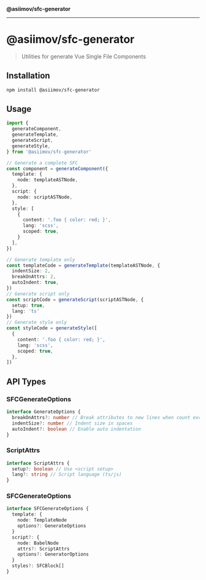 **@asiimov/sfc-generator**

***

# @asiimov/sfc-generator

> Utilities for generate Vue Single File Components

## Installation

```bash
npm install @asiimov/sfc-generator
```

## Usage

```ts
import {
  generateComponent,
  generateTemplate,
  generateScript,
  generateStyle,
} from '@asiimov/sfc-generator'

// Generate a complete SFC
const component = generateComponent({
  template: {
    node: templateASTNode,
  },
  script: {
    node: scriptASTNode,
  },
  style: [
    {
      content: '.foo { color: red; }',
      lang: 'scss',
      scoped: true,
    }
  ],
})

// Generate template only
const templateCode = generateTemplate(templateASTNode, {
  indentSize: 2,
  breakOnAttrs: 2,
  autoIndent: true,
})
// Generate script only
const scriptCode = generateScript(scriptASTNode, {
  setup: true,
  lang: 'ts'
})
// Generate style only
const styleCode = generateStyle([
  {
    content: '.foo { color: red; }',
    lang: 'scss',
    scoped: true,
  },
])
```

## API Types

### SFCGenerateOptions

```ts
interface GenerateOptions {
  breakOnAttrs?: number // Break attributes to new lines when count exceeds this
  indentSize?: number // Indent size in spaces
  autoIndent?: boolean // Enable auto indentation
}
```

### ScriptAttrs

```ts
interface ScriptAttrs {
  setup?: boolean // Use <script setup>
  lang?: string // Script language (ts/js)
}
```

### SFCGenerateOptions 

```ts
interface SFCGenerateOptions {
  template: {
    node: TemplateNode
    options?: GenerateOptions
  }
  script?: {
    node: BabelNode
    attrs?: ScriptAttrs
    options?: GeneratorOptions
  }
  styles?: SFCBlock[]
}
```
